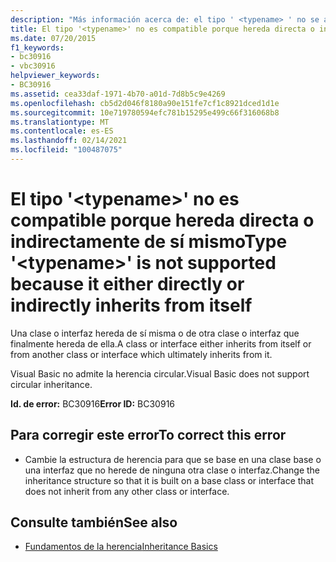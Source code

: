 ```yaml
---
description: "Más información acerca de: el tipo ' <typename> ' no se admite porque hereda directa o indirectamente de sí mismo"
title: El tipo '<typename>' no es compatible porque hereda directa o indirectamente de sí mismo
ms.date: 07/20/2015
f1_keywords:
- bc30916
- vbc30916
helpviewer_keywords:
- BC30916
ms.assetid: cea33daf-1971-4b70-a01d-7d8b5c9e4269
ms.openlocfilehash: cb5d2d046f8180a90e151fe7cf1c8921dced1d1e
ms.sourcegitcommit: 10e719780594efc781b15295e499c66f316068b8
ms.translationtype: MT
ms.contentlocale: es-ES
ms.lasthandoff: 02/14/2021
ms.locfileid: "100487075"
---
```

# <a name="type-typename-is-not-supported-because-it-either-directly-or-indirectly-inherits-from-itself"></a><span data-ttu-id="392e0-103">El tipo '\<typename>' no es compatible porque hereda directa o indirectamente de sí mismo</span><span class="sxs-lookup"><span data-stu-id="392e0-103">Type '\<typename>' is not supported because it either directly or indirectly inherits from itself</span></span>

<span data-ttu-id="392e0-104">Una clase o interfaz hereda de sí misma o de otra clase o interfaz que finalmente hereda de ella.</span><span class="sxs-lookup"><span data-stu-id="392e0-104">A class or interface either inherits from itself or from another class or interface which ultimately inherits from it.</span></span>  
  
 <span data-ttu-id="392e0-105">Visual Basic no admite la herencia circular.</span><span class="sxs-lookup"><span data-stu-id="392e0-105">Visual Basic does not support circular inheritance.</span></span>  
  
 <span data-ttu-id="392e0-106">**Id. de error:** BC30916</span><span class="sxs-lookup"><span data-stu-id="392e0-106">**Error ID:** BC30916</span></span>  
  
## <a name="to-correct-this-error"></a><span data-ttu-id="392e0-107">Para corregir este error</span><span class="sxs-lookup"><span data-stu-id="392e0-107">To correct this error</span></span>  
  
- <span data-ttu-id="392e0-108">Cambie la estructura de herencia para que se base en una clase base o una interfaz que no herede de ninguna otra clase o interfaz.</span><span class="sxs-lookup"><span data-stu-id="392e0-108">Change the inheritance structure so that it is built on a base class or interface that does not inherit from any other class or interface.</span></span>  
  
## <a name="see-also"></a><span data-ttu-id="392e0-109">Consulte también</span><span class="sxs-lookup"><span data-stu-id="392e0-109">See also</span></span>

- [<span data-ttu-id="392e0-110">Fundamentos de la herencia</span><span class="sxs-lookup"><span data-stu-id="392e0-110">Inheritance Basics</span></span>](../programming-guide/language-features/objects-and-classes/inheritance-basics.md)
